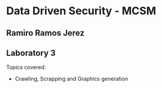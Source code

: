 # Data Driven Security - MCSM

## Ramiro Ramos Jerez



## Laboratory 3

Topics covered:

- Crawling, Scrapping and Graphics generation
